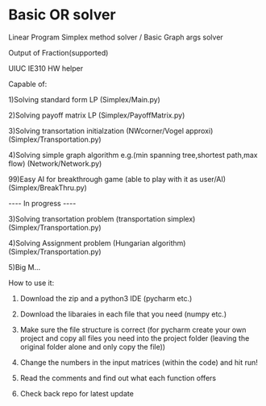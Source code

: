 # Basic OR solver
Linear Program Simplex method solver / Basic Graph args solver

Output of Fraction(supported)

UIUC IE310 HW helper

Capable of: 

1)Solving standard form LP (Simplex/Main.py)

2)Solving payoff matrix LP (Simplex/PayoffMatrix.py)

3)Solving transortation initialzation (NWcorner/Vogel approxi) (Simplex/Transportation.py)

4)Solving simple graph algorithm e.g.(min spanning tree,shortest path,max flow) (Network/Network.py)

99)Easy AI for breakthrough game (able to play with it as user/AI) (Simplex/BreakThru.py)

---- In progress  ----

3)Solving transortation problem (transportation simplex) (Simplex/Transportation.py)

4)Solving Assignment problem (Hungarian algorithm) (Simplex/Transportation.py)

5)Big M...



How to use it:

1) Download the zip and a python3 IDE (pycharm etc.)

2) Download the libaraies in each file that you need (numpy etc.)

3) Make sure the file structure is correct (for pycharm create your own project and copy all files you need into the project folder (leaving the original folder alone and only copy the file))

4) Change the numbers in the input matrices (within the code) and hit run!

5) Read the comments and find out what each function offers

6) Check back repo for latest update

